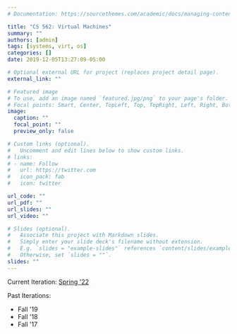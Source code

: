 ```yaml
---
# Documentation: https://sourcethemes.com/academic/docs/managing-content/

title: "CS 562: Virtual Machines"
summary: ""
authors: [admin]
tags: [systems, virt, os]
categories: []
date: 2019-12-05T13:27:09-05:00

# Optional external URL for project (replaces project detail page).
external_link: ""

# Featured image
# To use, add an image named `featured.jpg/png` to your page's folder.
# Focal points: Smart, Center, TopLeft, Top, TopRight, Left, Right, BottomLeft, Bottom, BottomRight.
image:
  caption: ""
  focal_point: ""
  preview_only: false

# Custom links (optional).
#   Uncomment and edit lines below to show custom links.
# links:
# - name: Follow
#   url: https://twitter.com
#   icon_pack: fab
#   icon: twitter

url_code: ""
url_pdf: ""
url_slides: ""
url_video: ""

# Slides (optional).
#   Associate this project with Markdown slides.
#   Simply enter your slide deck's filename without extension.
#   E.g. `slides = "example-slides"` references `content/slides/example-slides.md`.
#   Otherwise, set `slides = ""`.
slides: ""
---
```

Current Iteration: [Spring '22](https://khale.github.io/iit-cs562-s22-site/)

Past Iterations:
* Fall '19
* Fall '18
* Fall '17
